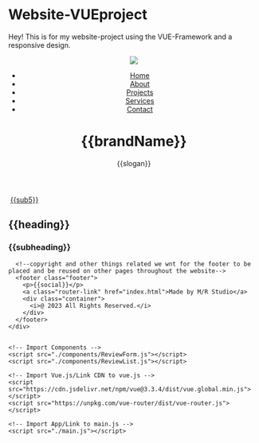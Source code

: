 # Website-VUEproject 
Hey! This is for my website-project using the VUE-Framework and a responsive design.

<!DOCTYPE html>
<html lang="en">
  <head>
    <meta charset="utf-8">
    <meta http-equiv="X-UA-Compatible" content="IE=edge">
    <meta name="viewport" content="width=device-width, initial-scale=1">
    <title>M/R Studio</title>
    <!-- Import Styles -->
    <link rel="stylesheet" href="./style.css">
  </head>
  <body>
    <!--start of vue app everything has to be written in this app to be able to be seen in the website output-->
    <div id="app">
        <header class="header"><!--start of the menu navigation in the website-->
          <nav class="navbar">
            <div class="container">
              <a class="navbar-brand" href="index.html"><img src="images/logo.png"></a>
              <ul class="navbar-nav">
                <li class="nav-item">
                  <a class="router-link" href="index.html">Home</a>
                </li>
              <li class="nav-item">
                  <a class="router-link" href="about.html">About</a>
                </li>
                <li class="nav-item">
                  <a class="router-link" href="projects.html">Projects</a>
                </li>
                <li class="nav-item">
                  <a class="router-link" href="services.html">Services</a>
                </li>
                <li class="nav-item">
                  <a class="router-link" href="contact.html">Contact</a>
                </li>
              </ul>
            </div>
          </nav>
            <h1>{{brandName}}</h1>
            <p>{{slogan}}</p> <!-- will reactively receive any updates to slogan -->
        </header>
        <!--image displayed on homepage-->
      <div class="display">
        <div class="container">
          <div class="image">
            <img :src="image">
            <a class="router-link" href="contact.html">{{sub5}}</a>
          </div>
        </div>
      </div> 
      <!--some introduction on the homepage-->
      <div id="info">
        <h2>{{heading}}</h2>
        <h3>{{subheading}}</h3>
      </div>
      
      
      <!--copyright and other things related we wnt for the footer to be placed and be reused on other pages throughout the website-->
      <footer class="footer">
        <p>{{social}}</p>
        <a class="router-link" href="index.html">Made by M/R Studio</a> 
        <div class="container">
          <i>@ 2023 All Rights Reserved.</i>
        </div>
      </footer>
    </div>

    
    <!-- Import Components -->
    <script src="./components/ReviewForm.js"></script>
    <script src="./components/ReviewList.js"></script>
    
    <!-- Import Vue.js/Link CDN to vue.js -->
    <script src="https://cdn.jsdelivr.net/npm/vue@3.3.4/dist/vue.global.min.js"></script>
    <script src="https://unpkg.com/vue-router/dist/vue-router.js"></script> 
      
    <!-- Import App/Link to main.js -->
    <script src="./main.js"></script> 
  </body>
</html>
